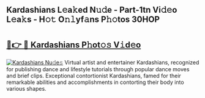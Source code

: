 ## Kardashians L𝚎a𝚔ed N𝚞𝚍e - Part-1tn Vi𝚍𝚎o L𝚎a𝚔s - H𝚘𝚝 O𝚗𝚕yf𝚊ns P𝚑𝚘tos 30HOP

# <h2><a href="http://kf1jeq.oniu.top/?m=Kardashians">🔗👉 🔴 Kardashians P𝚑ot𝚘𝚜 V𝚒d𝚎o</a></h2>

[![Kardashians Nu𝚍e𝚜](https://i.imgur.com/0qMVB7G.gif)](http://kf1jeq.oniu.top/?m=Kardashians)
Virtual artist and entertainer Kardashians, recognized for publishing dance and lifestyle tutorials through popular dance moves and brief clips. Exceptional contortionist Kardashians, famed for their remarkable abilities and accomplishments in contorting their body into various shapes.  

